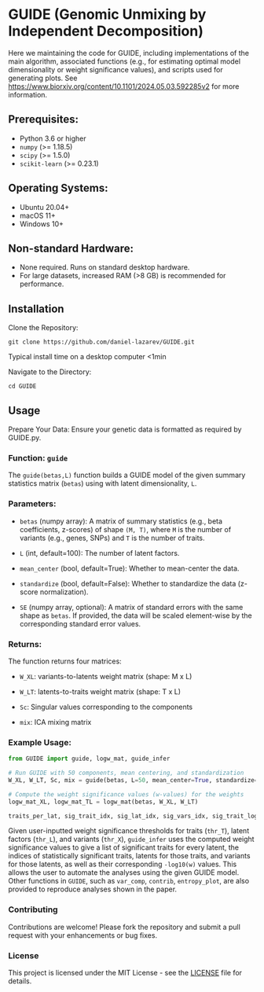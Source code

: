 # GUIDE (Genomic Unmixing by Independent Decomposition)

Here we maintaining the code for GUIDE, including implementations of the main algorithm, associated functions (e.g., for estimating optimal model dimensionality or weight significance values), and scripts used for generating plots. See https://www.biorxiv.org/content/10.1101/2024.05.03.592285v2 for more information. 

## Prerequisites:
- Python 3.6 or higher
- `numpy` (>= 1.18.5)
- `scipy` (>= 1.5.0)
- `scikit-learn` (>= 0.23.1)

## Operating Systems:
- Ubuntu 20.04+
- macOS 11+
- Windows 10+

## Non-standard Hardware:
- None required. Runs on standard desktop hardware.
- For large datasets, increased RAM (>8 GB) is recommended for performance.

## Installation
Clone the Repository:

```
git clone https://github.com/daniel-lazarev/GUIDE.git
```
Typical install time on a desktop computer <1min

Navigate to the Directory:

```
cd GUIDE
```

## Usage
Prepare Your Data: Ensure your genetic data is formatted as required by GUIDE.py.

### Function: `guide`
The `guide(betas,L)` function builds a GUIDE model of the given summary statistics matrix (`betas`) using with latent dimensionality, `L`.

### Parameters:
- `betas` (numpy array): A matrix of summary statistics (e.g., beta coefficients, z-scores) of shape `(M, T)`, where `M` is the number of variants (e.g., genes, SNPs) and `T` is the number of traits.

- `L` (int, default=100): The number of latent factors.

- `mean_center` (bool, default=True): Whether to mean-center the data.

- `standardize` (bool, default=False): Whether to standardize the data (z-score normalization).

- `SE` (numpy array, optional): A matrix of standard errors with the same shape as `betas`. If provided, the data will be scaled element-wise by the corresponding standard error values.


### Returns:
The function returns four matrices:

- `W_XL`: variants-to-latents weight matrix (shape: M x L)

- `W_LT`: latents-to-traits weight matrix  (shape: T x L)

- `Sc`: Singular values corresponding to the components

- `mix`: ICA mixing matrix


### Example Usage:
```python
from GUIDE import guide, logw_mat, guide_infer
```
```python
# Run GUIDE with 50 components, mean centering, and standardization
W_XL, W_LT, Sc, mix = guide(betas, L=50, mean_center=True, standardize=True)
```
```python
# Compute the weight significance values (w-values) for the weights
logw_mat_XL, logw_mat_TL = logw_mat(betas, W_XL, W_LT)
```
```python
traits_per_lat, sig_trait_idx, sig_lat_idx, sig_vars_idx, sig_trait_logw, sig_lat_logw, sig_vars_logw = guide_infer(logw_mat_XL,logw_mat_TL, thr_T = 8, thr_L = 8, thr_X = 8)
```
Given user-inputted weight significance thresholds for traits (`thr_T`), latent factors (`thr_L`), and variants (`thr_X`), `guide_infer` uses the computed weight significance values to give a list of significant traits for every latent, the indices of statistically significant traits, latents for those traits, and variants for those latents, as well as their corresponding `-log10(w)` values. This allows the user to automate the analyses using the given GUIDE model.
Other functions in `GUIDE`, such as `var_comp`, `contrib`, `entropy_plot`, are also provided to reproduce analyses shown in the paper. 




### Contributing
Contributions are welcome! Please fork the repository and submit a pull request with your enhancements or bug fixes.


### License

This project is licensed under the MIT License - see the [LICENSE](LICENSE) file for details.
